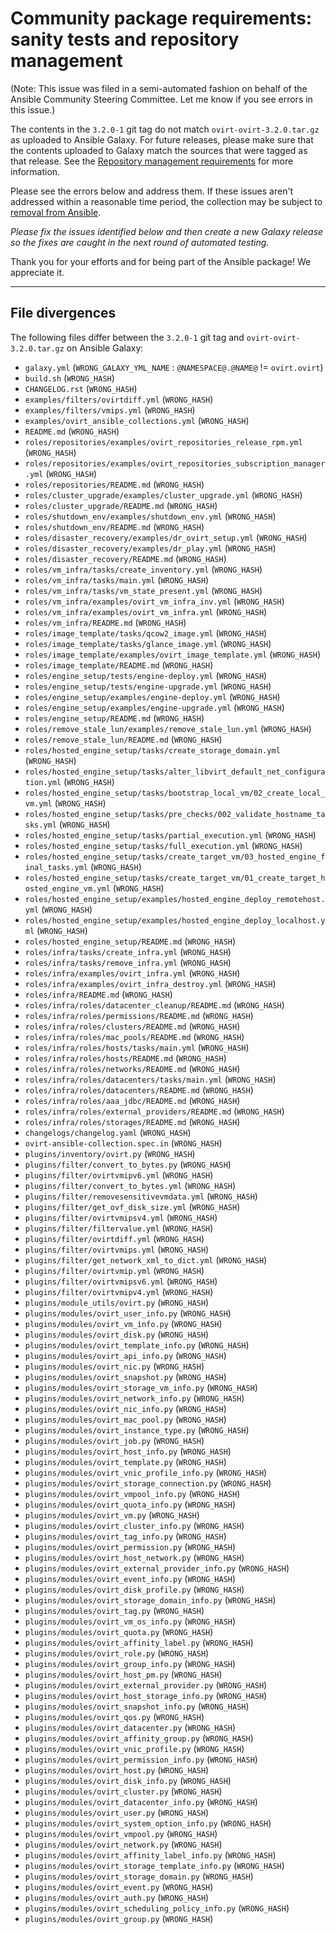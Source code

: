 # Community package requirements: sanity tests and repository management

(Note: This issue was filed in a semi-automated fashion on behalf of the Ansible Community Steering Committee. Let me know if you see errors in this issue.)


The contents in the `3.2.0-1` git tag do not match `ovirt-ovirt-3.2.0.tar.gz` as uploaded to Ansible Galaxy. For future releases, please make sure that the contents uploaded to Galaxy match the sources that were tagged as that release. See the [Repository management requirements][repo-mgmt] for more information.

Please see the errors below and address them. If these issues aren't addressed within a reasonable time period, the collection may be subject to [removal from Ansible][removal].

*Please fix the issues identified below and then create a new Galaxy release so the fixes are caught in the next round of automated testing.*

Thank you for your efforts and for being part of the Ansible package! We appreciate it.

---


## File divergences

The following files differ between the `3.2.0-1` git tag and `ovirt-ovirt-3.2.0.tar.gz` on Ansible Galaxy:

- `galaxy.yml` (`WRONG_GALAXY_YML_NAME` : `@NAMESPACE@.@NAME@` != `ovirt.ovirt`)
- `build.sh` (`WRONG_HASH`)
- `CHANGELOG.rst` (`WRONG_HASH`)
- `examples/filters/ovirtdiff.yml` (`WRONG_HASH`)
- `examples/filters/vmips.yml` (`WRONG_HASH`)
- `examples/ovirt_ansible_collections.yml` (`WRONG_HASH`)
- `README.md` (`WRONG_HASH`)
- `roles/repositories/examples/ovirt_repositories_release_rpm.yml` (`WRONG_HASH`)
- `roles/repositories/examples/ovirt_repositories_subscription_manager.yml` (`WRONG_HASH`)
- `roles/repositories/README.md` (`WRONG_HASH`)
- `roles/cluster_upgrade/examples/cluster_upgrade.yml` (`WRONG_HASH`)
- `roles/cluster_upgrade/README.md` (`WRONG_HASH`)
- `roles/shutdown_env/examples/shutdown_env.yml` (`WRONG_HASH`)
- `roles/shutdown_env/README.md` (`WRONG_HASH`)
- `roles/disaster_recovery/examples/dr_ovirt_setup.yml` (`WRONG_HASH`)
- `roles/disaster_recovery/examples/dr_play.yml` (`WRONG_HASH`)
- `roles/disaster_recovery/README.md` (`WRONG_HASH`)
- `roles/vm_infra/tasks/create_inventory.yml` (`WRONG_HASH`)
- `roles/vm_infra/tasks/main.yml` (`WRONG_HASH`)
- `roles/vm_infra/tasks/vm_state_present.yml` (`WRONG_HASH`)
- `roles/vm_infra/examples/ovirt_vm_infra_inv.yml` (`WRONG_HASH`)
- `roles/vm_infra/examples/ovirt_vm_infra.yml` (`WRONG_HASH`)
- `roles/vm_infra/README.md` (`WRONG_HASH`)
- `roles/image_template/tasks/qcow2_image.yml` (`WRONG_HASH`)
- `roles/image_template/tasks/glance_image.yml` (`WRONG_HASH`)
- `roles/image_template/examples/ovirt_image_template.yml` (`WRONG_HASH`)
- `roles/image_template/README.md` (`WRONG_HASH`)
- `roles/engine_setup/tests/engine-deploy.yml` (`WRONG_HASH`)
- `roles/engine_setup/tests/engine-upgrade.yml` (`WRONG_HASH`)
- `roles/engine_setup/examples/engine-deploy.yml` (`WRONG_HASH`)
- `roles/engine_setup/examples/engine-upgrade.yml` (`WRONG_HASH`)
- `roles/engine_setup/README.md` (`WRONG_HASH`)
- `roles/remove_stale_lun/examples/remove_stale_lun.yml` (`WRONG_HASH`)
- `roles/remove_stale_lun/README.md` (`WRONG_HASH`)
- `roles/hosted_engine_setup/tasks/create_storage_domain.yml` (`WRONG_HASH`)
- `roles/hosted_engine_setup/tasks/alter_libvirt_default_net_configuration.yml` (`WRONG_HASH`)
- `roles/hosted_engine_setup/tasks/bootstrap_local_vm/02_create_local_vm.yml` (`WRONG_HASH`)
- `roles/hosted_engine_setup/tasks/pre_checks/002_validate_hostname_tasks.yml` (`WRONG_HASH`)
- `roles/hosted_engine_setup/tasks/partial_execution.yml` (`WRONG_HASH`)
- `roles/hosted_engine_setup/tasks/full_execution.yml` (`WRONG_HASH`)
- `roles/hosted_engine_setup/tasks/create_target_vm/03_hosted_engine_final_tasks.yml` (`WRONG_HASH`)
- `roles/hosted_engine_setup/tasks/create_target_vm/01_create_target_hosted_engine_vm.yml` (`WRONG_HASH`)
- `roles/hosted_engine_setup/examples/hosted_engine_deploy_remotehost.yml` (`WRONG_HASH`)
- `roles/hosted_engine_setup/examples/hosted_engine_deploy_localhost.yml` (`WRONG_HASH`)
- `roles/hosted_engine_setup/README.md` (`WRONG_HASH`)
- `roles/infra/tasks/create_infra.yml` (`WRONG_HASH`)
- `roles/infra/tasks/remove_infra.yml` (`WRONG_HASH`)
- `roles/infra/examples/ovirt_infra.yml` (`WRONG_HASH`)
- `roles/infra/examples/ovirt_infra_destroy.yml` (`WRONG_HASH`)
- `roles/infra/README.md` (`WRONG_HASH`)
- `roles/infra/roles/datacenter_cleanup/README.md` (`WRONG_HASH`)
- `roles/infra/roles/permissions/README.md` (`WRONG_HASH`)
- `roles/infra/roles/clusters/README.md` (`WRONG_HASH`)
- `roles/infra/roles/mac_pools/README.md` (`WRONG_HASH`)
- `roles/infra/roles/hosts/tasks/main.yml` (`WRONG_HASH`)
- `roles/infra/roles/hosts/README.md` (`WRONG_HASH`)
- `roles/infra/roles/networks/README.md` (`WRONG_HASH`)
- `roles/infra/roles/datacenters/tasks/main.yml` (`WRONG_HASH`)
- `roles/infra/roles/datacenters/README.md` (`WRONG_HASH`)
- `roles/infra/roles/aaa_jdbc/README.md` (`WRONG_HASH`)
- `roles/infra/roles/external_providers/README.md` (`WRONG_HASH`)
- `roles/infra/roles/storages/README.md` (`WRONG_HASH`)
- `changelogs/changelog.yaml` (`WRONG_HASH`)
- `ovirt-ansible-collection.spec.in` (`WRONG_HASH`)
- `plugins/inventory/ovirt.py` (`WRONG_HASH`)
- `plugins/filter/convert_to_bytes.py` (`WRONG_HASH`)
- `plugins/filter/ovirtvmipv6.yml` (`WRONG_HASH`)
- `plugins/filter/convert_to_bytes.yml` (`WRONG_HASH`)
- `plugins/filter/removesensitivevmdata.yml` (`WRONG_HASH`)
- `plugins/filter/get_ovf_disk_size.yml` (`WRONG_HASH`)
- `plugins/filter/ovirtvmipsv4.yml` (`WRONG_HASH`)
- `plugins/filter/filtervalue.yml` (`WRONG_HASH`)
- `plugins/filter/ovirtdiff.yml` (`WRONG_HASH`)
- `plugins/filter/ovirtvmips.yml` (`WRONG_HASH`)
- `plugins/filter/get_network_xml_to_dict.yml` (`WRONG_HASH`)
- `plugins/filter/ovirtvmip.yml` (`WRONG_HASH`)
- `plugins/filter/ovirtvmipsv6.yml` (`WRONG_HASH`)
- `plugins/filter/ovirtvmipv4.yml` (`WRONG_HASH`)
- `plugins/module_utils/ovirt.py` (`WRONG_HASH`)
- `plugins/modules/ovirt_user_info.py` (`WRONG_HASH`)
- `plugins/modules/ovirt_vm_info.py` (`WRONG_HASH`)
- `plugins/modules/ovirt_disk.py` (`WRONG_HASH`)
- `plugins/modules/ovirt_template_info.py` (`WRONG_HASH`)
- `plugins/modules/ovirt_api_info.py` (`WRONG_HASH`)
- `plugins/modules/ovirt_nic.py` (`WRONG_HASH`)
- `plugins/modules/ovirt_snapshot.py` (`WRONG_HASH`)
- `plugins/modules/ovirt_storage_vm_info.py` (`WRONG_HASH`)
- `plugins/modules/ovirt_network_info.py` (`WRONG_HASH`)
- `plugins/modules/ovirt_nic_info.py` (`WRONG_HASH`)
- `plugins/modules/ovirt_mac_pool.py` (`WRONG_HASH`)
- `plugins/modules/ovirt_instance_type.py` (`WRONG_HASH`)
- `plugins/modules/ovirt_job.py` (`WRONG_HASH`)
- `plugins/modules/ovirt_host_info.py` (`WRONG_HASH`)
- `plugins/modules/ovirt_template.py` (`WRONG_HASH`)
- `plugins/modules/ovirt_vnic_profile_info.py` (`WRONG_HASH`)
- `plugins/modules/ovirt_storage_connection.py` (`WRONG_HASH`)
- `plugins/modules/ovirt_vmpool_info.py` (`WRONG_HASH`)
- `plugins/modules/ovirt_quota_info.py` (`WRONG_HASH`)
- `plugins/modules/ovirt_vm.py` (`WRONG_HASH`)
- `plugins/modules/ovirt_cluster_info.py` (`WRONG_HASH`)
- `plugins/modules/ovirt_tag_info.py` (`WRONG_HASH`)
- `plugins/modules/ovirt_permission.py` (`WRONG_HASH`)
- `plugins/modules/ovirt_host_network.py` (`WRONG_HASH`)
- `plugins/modules/ovirt_external_provider_info.py` (`WRONG_HASH`)
- `plugins/modules/ovirt_event_info.py` (`WRONG_HASH`)
- `plugins/modules/ovirt_disk_profile.py` (`WRONG_HASH`)
- `plugins/modules/ovirt_storage_domain_info.py` (`WRONG_HASH`)
- `plugins/modules/ovirt_tag.py` (`WRONG_HASH`)
- `plugins/modules/ovirt_vm_os_info.py` (`WRONG_HASH`)
- `plugins/modules/ovirt_quota.py` (`WRONG_HASH`)
- `plugins/modules/ovirt_affinity_label.py` (`WRONG_HASH`)
- `plugins/modules/ovirt_role.py` (`WRONG_HASH`)
- `plugins/modules/ovirt_group_info.py` (`WRONG_HASH`)
- `plugins/modules/ovirt_host_pm.py` (`WRONG_HASH`)
- `plugins/modules/ovirt_external_provider.py` (`WRONG_HASH`)
- `plugins/modules/ovirt_host_storage_info.py` (`WRONG_HASH`)
- `plugins/modules/ovirt_snapshot_info.py` (`WRONG_HASH`)
- `plugins/modules/ovirt_qos.py` (`WRONG_HASH`)
- `plugins/modules/ovirt_datacenter.py` (`WRONG_HASH`)
- `plugins/modules/ovirt_affinity_group.py` (`WRONG_HASH`)
- `plugins/modules/ovirt_vnic_profile.py` (`WRONG_HASH`)
- `plugins/modules/ovirt_permission_info.py` (`WRONG_HASH`)
- `plugins/modules/ovirt_host.py` (`WRONG_HASH`)
- `plugins/modules/ovirt_disk_info.py` (`WRONG_HASH`)
- `plugins/modules/ovirt_cluster.py` (`WRONG_HASH`)
- `plugins/modules/ovirt_datacenter_info.py` (`WRONG_HASH`)
- `plugins/modules/ovirt_user.py` (`WRONG_HASH`)
- `plugins/modules/ovirt_system_option_info.py` (`WRONG_HASH`)
- `plugins/modules/ovirt_vmpool.py` (`WRONG_HASH`)
- `plugins/modules/ovirt_network.py` (`WRONG_HASH`)
- `plugins/modules/ovirt_affinity_label_info.py` (`WRONG_HASH`)
- `plugins/modules/ovirt_storage_template_info.py` (`WRONG_HASH`)
- `plugins/modules/ovirt_storage_domain.py` (`WRONG_HASH`)
- `plugins/modules/ovirt_event.py` (`WRONG_HASH`)
- `plugins/modules/ovirt_auth.py` (`WRONG_HASH`)
- `plugins/modules/ovirt_scheduling_policy_info.py` (`WRONG_HASH`)
- `plugins/modules/ovirt_group.py` (`WRONG_HASH`)


[ci-testing]: https://docs.ansible.com/ansible/latest/community/collection_contributors/collection_requirements.html#ci-testing
[repo-mgmt]: https://docs.ansible.com/ansible/latest/community/collection_contributors/collection_requirements.html#repository-management
[removal]: https://github.com/ansible-collections/overview/blob/main/removal_from_ansible.rst
